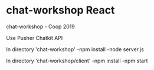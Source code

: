 # chat-workshop React
chat-workshop - Coop 2019

Use Pusher Chatkit API

In directory 'chat-workshop'
-npm install
-node server.js

In directory 'chat-workshop/client'
-npm install
-npm start  

